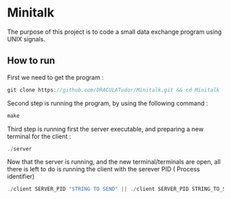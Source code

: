 
# Minitalk

The purpose of this project is to code a small data exchange program
using UNIX signals. 


## How to run

First we need to get the program :
```javascript
git clone https://github.com/DRACULATudor/Minitalk.git && cd Minitalk
```
Second step is running the program, by using the following command :
```javascript
make
```
Third step is running first the server executable, and preparing a new terminal for the client :
```javascript
./server 
```
Now that the server is running, and the new terminal/terminals are open, all there is left to do is running the client with the serever PID (
Process identifier)
```javascript
./client SERVER_PID "STRING TO SEND" || ./client SERVER_PID STRING_TO_SNED
```

